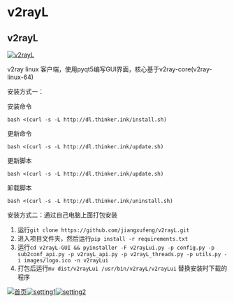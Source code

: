 # v2rayL

## v2rayL

[![v2rayL](https://camo.githubusercontent.com/3c633e857f889d6235b22f9cf9d16c29df93a19e/687474703a2f2f636c6f75642e7468696e6b65722e696e6b2f696d616765732f38353736333364333936643966383963633630366330363636313934663435662e706e67)](https://camo.githubusercontent.com/3c633e857f889d6235b22f9cf9d16c29df93a19e/687474703a2f2f636c6f75642e7468696e6b65722e696e6b2f696d616765732f38353736333364333936643966383963633630366330363636313934663435662e706e67)

v2ray linux 客户端，使用pyqt5编写GUI界面，核心基于v2ray-core(v2ray-linux-64)

安装方式一：

安装命令

```
bash <(curl -s -L http://dl.thinker.ink/install.sh)
```

更新命令

```
bash <(curl -s -L http://dl.thinker.ink/update.sh)
```

更新脚本

```
bash <(curl -s -L http://dl.thinker.ink/update.sh)
```

卸载脚本

```
bash <(curl -s -L http://dl.thinker.ink/uninstall.sh)

```

安装方式二：通过自己电脑上面打包安装

1. 运行`git clone https://github.com/jiangxufeng/v2rayL.git`
2. 进入项目文件夹，然后运行`pip install -r requirements.txt`
3. 运行`cd v2rayL-GUI && pyinstaller -F v2rayLui.py -p config.py -p sub2conf_api.py -p v2rayL_api.py -p v2rayL_threads.py -p utils.py -i images/logo.ico -n v2rayLui`
4. 打包后运行`mv dist/v2rayLui /usr/bin/v2rayL/v2rayLui` 替换安装时下载的程序

[![首页](https://camo.githubusercontent.com/893448dd7e28138f63885c5516de746a9e24c72c/687474703a2f2f636c6f75642e7468696e6b65722e696e6b2f646f776e6c6f61642f61303433613038383630663233396638643063626562326463326135623664352e706e67)](https://camo.githubusercontent.com/893448dd7e28138f63885c5516de746a9e24c72c/687474703a2f2f636c6f75642e7468696e6b65722e696e6b2f646f776e6c6f61642f61303433613038383630663233396638643063626562326463326135623664352e706e67)[![setting1](https://camo.githubusercontent.com/0adff5fe344edfb0ec3004e1002c113b15c00085/687474703a2f2f636c6f75642e7468696e6b65722e696e6b2f696d616765732f36313763653636306363346132613232626432373564373364306437633631362e706e67)](https://camo.githubusercontent.com/0adff5fe344edfb0ec3004e1002c113b15c00085/687474703a2f2f636c6f75642e7468696e6b65722e696e6b2f696d616765732f36313763653636306363346132613232626432373564373364306437633631362e706e67)[![setting2](https://camo.githubusercontent.com/3a633dd7dd4bd8cc185a648fa9695a0e7c2e7409/687474703a2f2f636c6f75642e7468696e6b65722e696e6b2f696d616765732f38383335353236373635643437393134333837396330386665316563623861342e706e67)](https://camo.githubusercontent.com/3a633dd7dd4bd8cc185a648fa9695a0e7c2e7409/687474703a2f2f636c6f75642e7468696e6b65722e696e6b2f696d616765732f38383335353236373635643437393134333837396330386665316563623861342e706e67)
